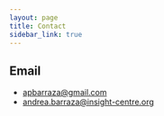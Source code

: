 ```yaml
---
layout: page
title: Contact
sidebar_link: true
---
```


## Email
  * apbarraza@gmail.com
  * andrea.barraza@insight-centre.org

<!-- 
<p class="message">
</p>
-->